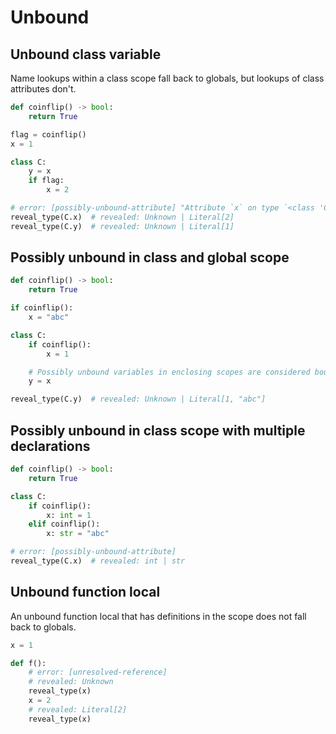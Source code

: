# Unbound

## Unbound class variable

Name lookups within a class scope fall back to globals, but lookups of class attributes don't.

```py
def coinflip() -> bool:
    return True

flag = coinflip()
x = 1

class C:
    y = x
    if flag:
        x = 2

# error: [possibly-unbound-attribute] "Attribute `x` on type `<class 'C'>` is possibly unbound"
reveal_type(C.x)  # revealed: Unknown | Literal[2]
reveal_type(C.y)  # revealed: Unknown | Literal[1]
```

## Possibly unbound in class and global scope

```py
def coinflip() -> bool:
    return True

if coinflip():
    x = "abc"

class C:
    if coinflip():
        x = 1

    # Possibly unbound variables in enclosing scopes are considered bound.
    y = x

reveal_type(C.y)  # revealed: Unknown | Literal[1, "abc"]
```

## Possibly unbound in class scope with multiple declarations

```py
def coinflip() -> bool:
    return True

class C:
    if coinflip():
        x: int = 1
    elif coinflip():
        x: str = "abc"

# error: [possibly-unbound-attribute]
reveal_type(C.x)  # revealed: int | str
```

## Unbound function local

An unbound function local that has definitions in the scope does not fall back to globals.

```py
x = 1

def f():
    # error: [unresolved-reference]
    # revealed: Unknown
    reveal_type(x)
    x = 2
    # revealed: Literal[2]
    reveal_type(x)
```
